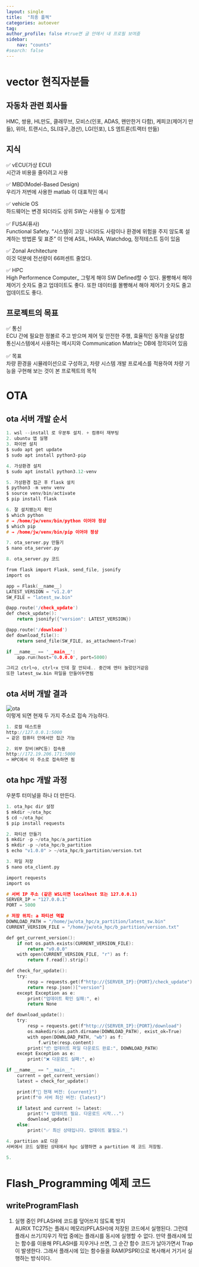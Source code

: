 ```yaml
---
layout: single
title:  "최종 플젝"
categories: autoever
tag: 
author_profile: false #true면 글 안에서 내 프로필 보여줌
sidebar:
    nav: "counts"
#search: false
---
```


# vector 현직자분들

## 자동차 관련 회사들

HMC, 쌍용, HL만도, 클래무브, 모비스(인포, ADAS, 왠만한거 다함), 케피코(제어기 만듦), 위아, 트랜시스, SL(대구_경산), LG(인포), LS 엠트론(트랙터 만듦)

## 지식

✅ vECU(가상 ECU)   
시간과 비용을 줄이려고 사용   
   
✅ MBD(Model-Based Design)   
우리가 저번에 사용한 matlab 이 대표적인 예시   
   
✅ vehicle OS   
하드웨어는 변경 되더라도 상위 SW는 사용될 수 있게함   
   
✅ FUSA(퓨사)   
Functional Safety. “시스템이 고장 나더라도 사람이나 환경에 위험을 주지 않도록 설계하는 방법론 및 표준” 이 안에 ASIL, HARA, Watchdog, 정적테스트 등이 있음   
   
✅ Zonal Architecture   
이것 덕분에 전선량이 66퍼센트 줄었다.   
   
✅ HPC   
High Performence Computer_ 그렇게 해야 SW Defined할 수 있다. 몰빵해서 해야 제어기 숫자도 줄고 업데이트도 좋다. 또한 데이터를 몰빵해서 해야 제어기 숫자도 줄고 업데이트도 좋다.   

## 프로젝트의 목표

✅ 통신   
ECU 간에 필요한 정볼르 주고 받으며 제어 및 안전한 주행, 효율적인 동작을 달성함   
통신시스템에서 사용하는 메시지와 Communication Matrix는 DB에 정의되어 있음   
   
✅ 목표   
차량 환경을 시뮬레이션으로 구성하고, 차량 시스템 개발 프로세스를 적용하여 차량 기능을 구현해 보는 것이 본 프로젝트의 목적   

# OTA

## ota 서버 개발 순서

```c
1. wsl --install 로 우분투 설치. + 컴퓨터 재부팅
2. ubuntu 앱 실행
3. 파이썬 설치
$ sudo apt get update
$ sudo apt install python3-pip

4. 가상환경 설치
$ sudo apt install python3.12-venv

5. 가상환경 접근 후 flask 설치
$ python3 -m venv venv
$ source venv/bin/activate
$ pip install flask

6. 잘 설치됐는지 확인
$ which python
# → /home/jw/venv/bin/python 이어야 정상
$ which pip
# → /home/jw/venv/bin/pip 이어야 정상

7. ota_server.py 만들기
$ nano ota_server.py

8. ota_server.py 코드

from flask import Flask, send_file, jsonify
import os

app = Flask(__name__)
LATEST_VERSION = "v1.2.0"
SW_FILE = "latest_sw.bin"

@app.route('/check_update')
def check_update():
    return jsonify({"version": LATEST_VERSION})

@app.route('/download')
def download_file():
    return send_file(SW_FILE, as_attachment=True)

if __name__ == '__main__':
    app.run(host='0.0.0.0', port=5000)

그리고 ctrl+o, ctrl+x 인데 잘 안되네.. 중간에 엔터 눌렀던거같음
또한 latest_sw.bin 파일을 만들어두면됨
```

## ota 서버 개발 결과

![ota](https://github.com/user-attachments/assets/4e8e7806-379f-4c04-a20e-0e33f0b1bdd8)   
이렇게 되면 현재 두 가지 주소로 접속 가능하다.   
```c
1. 로컬 테스트용
http://127.0.0.1:5000
→ 같은 컴퓨터 안에서만 접근 가능

2. 외부 장비(HPC등) 접속용
http://172.19.206.171:5000
→ HPC에서 이 주소로 접속하면 됨
```

## ota hpc 개발 과정

우분투 터미널을 하나 더 만든다.   
```c
1. ota_hpc dir 설정
$ mkdir ~/ota_hpc
$ cd ~/ota_hpc
$ pip install requests

2. 파티션 만들기
$ mkdir -p ~/ota_hpc/a_partition
$ mkdir -p ~/ota_hpc/b_partition
$ echo "v1.0.0" > ~/ota_hpc/b_partition/version.txt

3. 파일 저장
$ nano ota_client.py

import requests
import os

# 서버 IP 주소 (같은 WSL이면 localhost 또는 127.0.0.1)
SERVER_IP = "127.0.0.1"
PORT = 5000

# 저장 위치: a 파티션 역할
DOWNLOAD_PATH = "/home/jw/ota_hpc/a_partition/latest_sw.bin"
CURRENT_VERSION_FILE = "/home/jw/ota_hpc/b_partition/version.txt"

def get_current_version():
    if not os.path.exists(CURRENT_VERSION_FILE):
        return "v0.0.0"
    with open(CURRENT_VERSION_FILE, "r") as f:
        return f.read().strip()

def check_for_update():
    try:
        resp = requests.get(f"http://{SERVER_IP}:{PORT}/check_update")
        return resp.json()["version"]
    except Exception as e:
        print("업데이트 확인 실패:", e)
        return None

def download_update():
    try:
        resp = requests.get(f"http://{SERVER_IP}:{PORT}/download")
        os.makedirs(os.path.dirname(DOWNLOAD_PATH), exist_ok=True)
        with open(DOWNLOAD_PATH, "wb") as f:
            f.write(resp.content)
        print("📦 업데이트 파일 다운로드 완료:", DOWNLOAD_PATH)
    except Exception as e:
        print("❌ 다운로드 실패:", e)

if __name__ == "__main__":
    current = get_current_version()
    latest = check_for_update()

    print(f"🔎 현재 버전: {current}")
    print(f"🌐 서버 최신 버전: {latest}")

    if latest and current != latest:
        print("⬇️ 업데이트 필요. 다운로드 시작...")
        download_update()
    else:
        print("✅ 최신 상태입니다. 업데이트 불필요.")

4. partition a로 다운
서버에서 코드 실행된 상태에서 hpc 실행하면 a partition 에 코드 저장됨.

5. 
```

# Flash_Programming 예제 코드

## writeProgramFlash

1. 실행 중인 PFLASH에 코드를 덮어쓰지 않도록 방지   
AURIX TC275는 플래시 메모리(PFLASH)에 저장된 코드에서 실행된다. 그런데 플래시 쓰기/지우기 작업 중에는 플래시를 동시에 실행할 수 없다. 
만약 플래시에 있는 함수를 이용해 PFLASH를 지우거나 쓰면, 그 순간 함수 코드가 날아가면서 Trap 이 발생한다. 그래서 플래시에 있는 함수들을 RAM(PSPR)으로 복사해서 거기서 실행하는 방식이다.   
